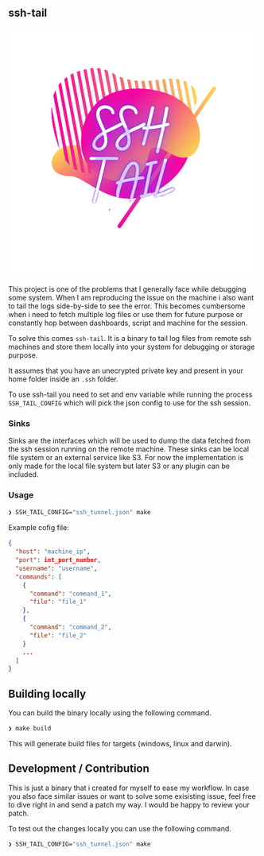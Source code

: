 ## ssh-tail

<p align="center">
  <img src="./assets/logo.png">
</p>

This project is one of the problems that I generally face while debugging some
system. When I am reproducing the issue on the machine i also want to tail the
logs side-by-side to see the error. This becomes cumbersome when i need to fetch
multiple log files or use them for future purpose or constantly hop between
dashboards, script and machine for the session.

To solve this comes `ssh-tail`. It is a
binary to tail log files from remote ssh machines and store them locally
into your system for debugging or storage purpose.

It assumes that you have an unecrypted private key and present in your home
folder inside an `.ssh` folder.

To use ssh-tail you need to set and env variable while running the process
`SSH_TAIL_CONFIG` which will pick the json config to use for the ssh session.

### Sinks
Sinks are the interfaces which will be used to dump the data fetched from the
ssh session running on the remote machine. These sinks can be local file system
or an external service like S3. For now the implementation is only made for the
local file system but later S3 or any plugin can be included.

### Usage
```sh
❯ SSH_TAIL_CONFIG="ssh_tunnel.json" make
```

Example cofig file:

```json
{
  "host": "machine_ip",
  "port": int_port_number,
  "username": "username",
  "commands": [
    {
      "command": "command_1",
      "file": "file_1"
    },
    {
      "command": "command_2",
      "file": "file_2"
    }
    ...
  ]
}
```

## Building locally
You can build the binary locally using the following command.

```sh
❯ make build
```

This will generate build files for targets (windows, linux and darwin).

## Development / Contribution

This is just a binary that i created for myself to ease my workflow. In case you
also face similar issues or want to solve some exisisting issue, feel free to
dive right in and send a patch my way. I would be happy to review your patch.

To test out the changes locally you can use the following command.

```sh
❯ SSH_TAIL_CONFIG="ssh_tunnel.json" make
```
